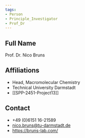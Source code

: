 ```yaml
---
tags: 
- Person
- Principle_Investigator
- Prof_Dr
---
```

## Full Name
Prof. Dr. Nico Bruns

## Affiliations
- Head, Macromolecular Chemistry
- Technical University Darmstadt
- [[SPP-2451-Project13]]
## Contact
- +49 (0)6151 16-21589
- nico.bruns@tu-darmstadt.de
- https://bruns-lab.com/
